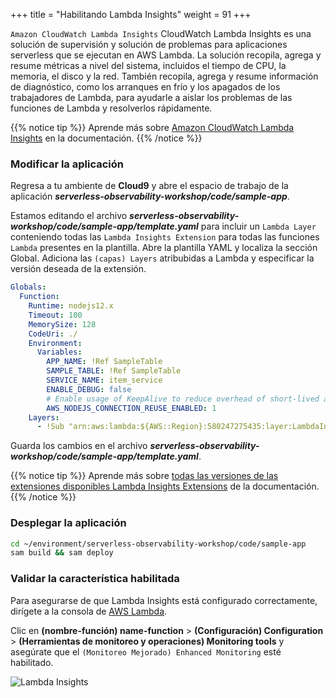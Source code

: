 +++
title = "Habilitando Lambda Insights"
weight = 91
+++

`Amazon CloudWatch Lambda Insights` CloudWatch Lambda Insights es una solución de supervisión y solución de problemas para aplicaciones serverless que se ejecutan en AWS Lambda. La solución recopila, agrega y resume métricas a nivel del sistema, incluidos el tiempo de CPU, la memoria, el disco y la red. También recopila, agrega y resume información de diagnóstico, como los arranques en frío y los apagados de los trabajadores de Lambda, para ayudarle a aislar los problemas de las funciones de Lambda y resolverlos rápidamente.

{{% notice tip %}}
Aprende más sobre [Amazon CloudWatch Lambda Insights](https://docs.aws.amazon.com/lambda/latest/dg/monitoring-insights.html) en la documentación.
{{% /notice %}}


### Modificar la aplicación

Regresa a tu ambiente de **Cloud9** y abre el espacio de trabajo de la aplicación ***serverless-observability-workshop/code/sample-app***.

Estamos editando el archivo ***serverless-observability-workshop/code/sample-app/template.yaml*** para incluir un `Lambda Layer` conteniendo todas las `Lambda Insights Extension` para todas las funciones  `Lambda` presentes en la plantilla. Abre la plantilla YAML y localiza la sección Global. Adiciona las `(capas) Layers` atribubidas a Lambda y especificar la versión deseada de la extensión.

```yaml
Globals:
  Function:
    Runtime: nodejs12.x
    Timeout: 100
    MemorySize: 128
    CodeUri: ./
    Environment:
      Variables:
        APP_NAME: !Ref SampleTable
        SAMPLE_TABLE: !Ref SampleTable
        SERVICE_NAME: item_service
        ENABLE_DEBUG: false
        # Enable usage of KeepAlive to reduce overhead of short-lived actions, like DynamoDB queries
        AWS_NODEJS_CONNECTION_REUSE_ENABLED: 1
    Layers:                                                                                 # <----- ADD FOR LAMBDA INSIGHTS
      - !Sub "arn:aws:lambda:${AWS::Region}:580247275435:layer:LambdaInsightsExtension:14"  # <----- ADD FOR LAMBDA INSIGHTS
```

Guarda los cambios en el archivo ***serverless-observability-workshop/code/sample-app/template.yaml***.

{{% notice tip %}}
Aprende más sobre [todas las versiones de las extensiones disponibles Lambda Insights Extensions](https://docs.aws.amazon.com/AmazonCloudWatch/latest/monitoring/Lambda-Insights-extension-versions.html) de la documentación.
{{% /notice %}}

### Desplegar la aplicación

```sh
cd ~/environment/serverless-observability-workshop/code/sample-app
sam build && sam deploy
```

### Validar la característica habilitada

Para asegurarse de que Lambda Insights está configurado correctamente, dirígete a la consola de [AWS Lambda](https://console.aws.amazon.com/lambda/home?#functions?f0=true&n0=false&op=and&v0=monitoring). 

Clic en **(nombre-función) name-function** > **(Configuración) Configuration** > **(Herramientas de monitoreo y operaciones) Monitoring tools** y asegúrate que el `(Monitoreo Mejorado) Enhanced Monitoring` esté habilitado.

![Lambda Insights](/images/li_1.png)

